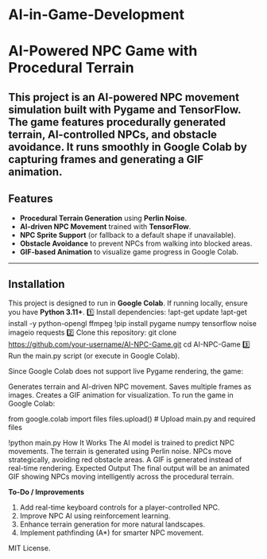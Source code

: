 # AI-in-Game-Development

# AI-Powered NPC Game with Procedural Terrain

This project is an **AI-powered NPC movement simulation** built with **Pygame** and **TensorFlow**. The game features **procedurally generated terrain**, AI-controlled **NPCs**, and **obstacle avoidance**. It runs smoothly in **Google Colab** by capturing frames and generating a **GIF animation**.
---
##  Features
-  **Procedural Terrain Generation** using **Perlin Noise**.
-  **AI-driven NPC Movement** trained with **TensorFlow**.
-  **NPC Sprite Support** (or fallback to a default shape if unavailable).
-  **Obstacle Avoidance** to prevent NPCs from walking into blocked areas.
-  **GIF-based Animation** to visualize game progress in Google Colab.
---
##  Installation
This project is designed to run in **Google Colab**. If running locally, ensure you have **Python 3.11+**.
1️⃣ Install dependencies:
!apt-get update
!apt-get install -y python-opengl ffmpeg
!pip install pygame numpy tensorflow noise imageio requests
2️⃣ Clone this repository:
git clone https://github.com/your-username/AI-NPC-Game.git
cd AI-NPC-Game
3️⃣ Run the main.py script (or execute in Google Colab).

Since Google Colab does not support live Pygame rendering, the game:

Generates terrain and AI-driven NPC movement.
Saves multiple frames as images.
Creates a GIF animation for visualization.
To run the game in Google Colab:

from google.colab import files
files.upload()  # Upload main.py and required files

!python main.py
How It Works
The AI model is trained to predict NPC movements.
The terrain is generated using Perlin noise.
NPCs move strategically, avoiding red obstacle areas.
A GIF is generated instead of real-time rendering.
Expected Output
The final output will be an animated GIF showing NPCs moving intelligently across the procedural terrain.

 **To-Do / Improvements**
 1. Add real-time keyboard controls for a player-controlled NPC.
 2. Improve NPC AI using reinforcement learning.
 3. Enhance terrain generation for more natural landscapes.
 4. Implement pathfinding (A*) for smarter NPC movement.

 MIT License.
